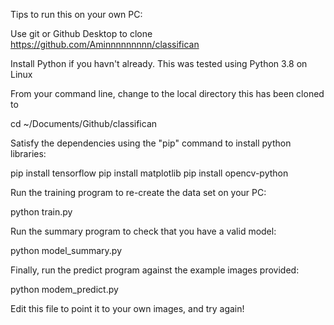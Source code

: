 Tips to run this on your own PC:

Use git or Github Desktop to clone https://github.com/Aminnnnnnnnn/classifican

Install Python if you havn't already. This was tested using Python 3.8 on Linux

From your command line, change to the local directory this has been cloned to

cd ~/Documents/Github/classifican

Satisfy the dependencies using the "pip" command to install python libraries:

pip install tensorflow
pip install matplotlib
pip install opencv-python

Run the training program to re-create the data set on your PC:

python train.py

Run the summary program to check that you have a valid model:

python model_summary.py

Finally, run the predict program against the example images provided:

python modem_predict.py

Edit this file to point it to your own images, and try again!


